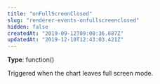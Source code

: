 ```yaml
---
title: "onFullScreenClosed"
slug: "renderer-events-onfullscreenclosed"
hidden: false
createdAt: "2019-09-12T09:00:36.687Z"
updatedAt: "2019-12-10T12:43:03.421Z"
---
```

**Type**: function()

Triggered when the chart leaves full screen mode.
